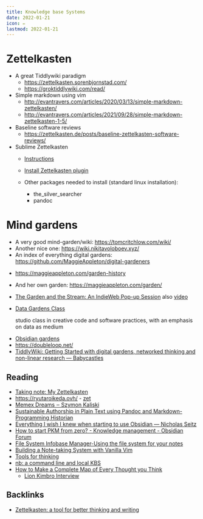 ```yaml
---
title: Knowledge base Systems 
date: 2022-01-21
icon: ✏️
lastmod: 2022-01-21
---
```



# Zettelkasten

- A great Tiddlywiki paradigm
    - https://zettelkasten.sorenbjornstad.com/
    - https://groktiddlywiki.com/read/
- Simple markdown using vim
    - http://evantravers.com/articles/2020/03/13/simple-markdown-zettelkasten/
    - http://evantravers.com/articles/2021/09/28/simple-markdown-zettelkasten-1-5/
- Baseline software reviews
    - https://zettelkasten.de/posts/baseline-zettelkasten-software-reviews/
- Sublime Zettelkasten
    - [Instructions](https://www.sublimetext.com/docs/3/linux_repositories.html#dnf)
    - [Install Zettelkasten plugin](https://github.com/renerocksai/sublime_zk#installation)

    - Other packages needed to install (standard linux installation):
        - the_silver_searcher
        - pandoc

# Mind gardens
- A very good mind-garden/wiki: https://tomcritchlow.com/wiki/
- Another nice one: https://wiki.nikitavoloboev.xyz/
- An index of everything digital gardens: https://github.com/MaggieAppleton/digital-gardeners
* https://maggieappleton.com/garden-history
- And her own garden: https://maggieappleton.com/garden/
- [The Garden and the Stream: An IndieWeb Pop-up Session](https://indieweb.org/2020/Pop-ups/GardenAndStream) also [video](https://archive.org/details/gardens-and-streams-wikis-blogs-and-ui-popup-indie-web-camp-session-2020/GardensAndStreamsWikisBlogsAndUI-GalleryView-PopupIndieWebCampSession-2020.mp4)
- [Data Gardens Class](https://everestpipkin.github.io/datagardens/)

    > 
    studio class in creative code and software practices, with an emphasis on data as medium
* [Obsidian gardens](https://forum.obsidian.md/the-all-obsidian-publish-s-collection-by-leo-latest-update-20210324/7248)
* https://doubleloop.net/
* [TiddlyWiki: Getting Started with digital gardens, networked thinking and non-linear research — Babycastles](https://www.babycastles.com/babycastles-academy/tiddlywiki)


## Reading
* [Taking note: My Zettelkasten](https://web.archive.org/web/20200131122229/http://takingnotenow.blogspot.com/2015/12/my-zettelkasten.html)
* https://ryutaroikeda.ovh/ - [zet](https://ryutaroikeda.ovh/zet/html/index.html)
* [Memex Dreams ‒ Szymon Kaliski](https://szymonkaliski.com/writing/2020-04-19-memex-dreams/)
* [Sustainable Authorship in Plain Text using Pandoc and Markdown-Programming Historian](https://programminghistorian.org/en/lessons/sustainable-authorship-in-plain-text-using-pandoc-and-markdown)
* [Everything I wish I knew when starting to use Obsidian — Nicholas Seitz](https://www.nickseitz.com/writing/obsidian-day-one-starterpack)
* [How to start PKM from zero? - Knowledge management - Obsidian Forum](https://forum.obsidian.md/t/how-to-start-pkm-from-zero/25940)
* [File System Infobase Manager-Using the file system for your notes](http://dougist.com/2009/08/file-system-infobase-manager/)
* [Building a Note-taking System with Vanilla Vim](https://www.edwinwenink.xyz/posts/42-vim_notetaking/)
* [Tools for thinking](https://www.juliendesrosiers.com/2021/08/21/tools-for-thinking.php)
* [nb: a command line and local KBS](https://xwmx.github.io/nb/)
* [How to Make a Complete Map of Every Thought you Think](http://users.speakeasy.net/~lion/nb/)
    * [Lion Kimbro Interview](https://gilest.org/lion-kimbro.html)

## Backlinks
* [Zettelkasten: a tool for better thinking and writing](https://jitterbug.cc/zettelkasten-a-tool-for-better-thinking-and-writing/)